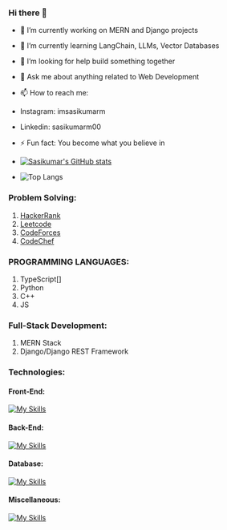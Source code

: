 ### Hi there 👋

- 🔭 I’m currently working on MERN and Django projects
- 🌱 I’m currently learning LangChain, LLMs, Vector Databases
- 🤔 I’m looking for help build something together
- 💬 Ask me about anything related to Web Development
- 📫 How to reach me: 
-    Instagram: imsasikumarm
-    Linkedin:  sasikumarm00
- ⚡ Fun fact: You become what you believe in

- [![Sasikumar's GitHub stats](https://github-readme-stats.vercel.app/api?username=sasikumar00)](https://github.com/sasikumar00/github-readme-stats)
- ![Top Langs](https://github-readme-stats.vercel.app/api/top-langs/?username=sasikumar00&langs_count=8)

### Problem Solving:
1) [HackerRank](https://www.hackerrank.com/profile/sasikumarworks)
2) [Leetcode](https://leetcode.com/u/Sasikumar_M/)
3) [CodeForces](https://codeforces.com/profile/sasikumar_m)
4) [CodeChef](https://www.codechef.com/users/sasikumar00)

### PROGRAMMING LANGUAGES:
1) TypeScript[[](https://skillicons.dev/icons?i=typescript)]
2) Python
3) C++
4) JS

### Full-Stack Development:
1) MERN Stack
2) Django/Django REST Framework

### Technologies:
#### Front-End:
[![My Skills](https://skillicons.dev/icons?i=figma,html,css,js,react,tailwindcss)](https://skillicons.dev)

#### Back-End:
[![My Skills](https://skillicons.dev/icons?i=nodejs,expressjs,python,django,flask,firebase)](https://skillicons.dev)

#### Database:
[![My Skills](https://skillicons.dev/icons?i=mongodb,mysql,sqlite)](https://skillicons.dev)

#### Miscellaneous:
[![My Skills](https://skillicons.dev/icons?i=bootstrap,dart,docker,firebase,git,postman,pug,vercel,vscode,redis,aws,linux,github,bitbucket)](https://skillicons.dev)
